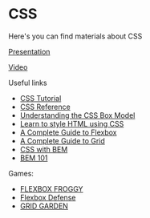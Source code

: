 # СSS

Here's you can find materials about CSS

[Presentation](https://docs.google.com/presentation/d/1Yf32TXrrPAAwSODSjpJ8RWDrxNzy28qvAOJ_hvNhBCo/edit?usp=sharing)

[Video](https://drive.google.com/file/d/1NPz1DCQa8mvlmE592i7YSbVeNMO718fu/view?usp=sharing)

Useful links

- [CSS Tutorial](https://www.w3schools.com/css/default.asp)
- [CSS Reference](https://cssreference.io/)
- [Understanding the CSS Box Model](https://webdesign.tutsplus.com/courses/understanding-the-css-box-model)
- [Learn to style HTML using CSS](https://developer.mozilla.org/en-US/docs/Learn/CSS)
- [A Complete Guide to Flexbox](https://css-tricks.com/snippets/css/a-guide-to-flexbox/)
- [A Complete Guide to Grid](https://css-tricks.com/snippets/css/complete-guide-grid/)
- [CSS with BEM](https://en.bem.info/methodology/css/)
- [BEM 101](https://css-tricks.com/bem-101/)

Games:

- [FLEXBOX FROGGY](https://flexboxfroggy.com)
- [Flexbox Defense](http://www.flexboxdefense.com)
- [GRID GARDEN](https://cssgridgarden.com)

